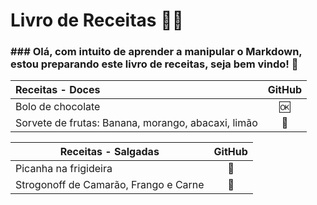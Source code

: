 # Livro de Receitas :man_cook:

### ### Olá, com intuito de aprender a manipular o Markdown, estou preparando este livro de receitas, seja bem vindo!​ :wave:

| Receitas - Doces                                   |  GitHub  |
| :------------------------------------------------- | :------: |
| Bolo de chocolate                                  |   :ok:   |
| Sorvete de frutas: Banana, morango, abacaxi, limão | :hammer: |

| Receitas - Salgadas                   |  GitHub  |
| ------------------------------------- | :------: |
| Picanha na frigideira                 | :hammer: |
| Strogonoff de Camarão, Frango e Carne | :hammer: |
